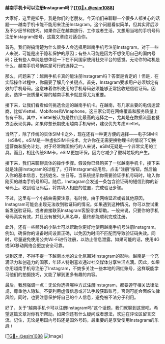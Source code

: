 **越南手机卡可以注册Instagram吗？[[TG💪+ @esim1088](https://t.me/s/esim1088)]**

大家好，这里是知乎，我是你们的老朋友。今天咱们来聊聊一个很多人都关心的话题——越南手机卡能不能用来注册Instagram。这个问题看似简单，但其实背后涉及不少细节和技巧。如果你正在越南旅行、工作或者生活，又想用当地的手机号码注册Instagram账号，这篇文章绝对适合你。

首先，我们得搞清楚为什么很多人会选择用越南手机号注册Instagram。对于一些人来说，可能是出于隐私保护的原因；有些人可能是因为不想使用自己的国内号码；还有些人单纯是想体验一下在不同国家使用社交平台的感觉。无论你的动机是什么，越南手机号确实是可行的选择之一。

那么，问题来了：越南手机卡真的能注册Instagram吗？答案是肯定的！但是，在实际操作过程中，你需要了解几个关键点。首先，Instagram要求用户必须绑定有效的手机号码。这意味着你所使用的手机号码必须能够正常接收短信验证码。因此，选择一张质量可靠的越南手机卡就显得尤为重要。

接下来，让我们看看如何挑选合适的越南手机卡。在越南，有几家主要的电信运营商，比如Viettel、Mobifone和Vinaphone。这三家公司在网络覆盖和服务质量上各有千秋。其中，Viettel被认为是性价比最高的选择之一，尤其是在数据流量套餐方面表现优异。如果你想长期使用越南手机号码，建议优先考虑Viettel。

当然了，除了传统的实体SIM卡之外，现在还有一种更方便的选择——电子SIM卡（eSIM）。eSIM是一种虚拟SIM卡技术，允许你在无需更换物理卡的情况下切换运营商和服务计划。对于经常跨国旅行的人来说，eSIM无疑是一个非常实用的工具。而且，相比传统SIM卡，eSIM更加环保，因为它减少了塑料垃圾的产生。

接下来，我们来聊聊具体的操作步骤。假设你已经购买了一张越南手机卡，接下来就是注册Instagram的过程了。打开Instagram应用后，点击“注册”按钮，然后输入你的基本信息，包括姓名、生日等。当系统提示你需要验证手机号码时，输入你刚买的越南手机号即可。随后，Instagram会发送一条包含验证码的短信到你的新号码上。收到验证码后，将其填入相应的位置，完成验证步骤。

不过，这里有一个小插曲需要注意。有时候，由于网络延迟或者其他原因，Instagram可能会出现无法收到验证码的情况。如果遇到这种情况，你可以尝试重新发送验证码，或者直接联系Instagram客服寻求帮助。一般来说，只要你的手机号码真实有效，并且没有被列入黑名单，最终都能顺利完成注册。

此外，还有一些额外的小贴士可以帮助你更好地使用越南手机号注册Instagram。例如，确保你的设备时间设置正确，以免因为时间不匹配而导致验证码失效。同时，尽量避免使用公共Wi-Fi进行注册，以防止信息泄露。如果可能的话，使用4G或5G移动网络会更加安全可靠。

说到这里，不得不提一下越南本地的文化氛围对Instagram的影响。越南是一个充满活力和创造力的国家，年轻人特别喜欢通过社交媒体分享生活点滴。因此，如果你用越南手机号注册了Instagram，不妨多关注一些本地的网红账号，这样既能学习他们的拍摄技巧，又能了解到更多有趣的内容。

最后，我想强调一点：无论你选择哪种方式注册Instagram，都要遵守相关法律法规，尊重他人隐私。不要利用虚假信息或非法手段获取账号，否则可能会面临法律风险。同时，也要注意保护好自己的个人信息，避免被不法分子利用。

好了，关于“越南手机卡可以注册Instagram吗”这个话题，我们就聊到这里吧。希望这篇文章对你有所帮助。如果你还有什么疑问或者想法，欢迎在评论区留言交流。记住，无论是用国内号码还是国外号码，最重要的是享受使用Instagram的乐趣！

[[TG💪+ @esim1088](https://t.me/s/esim1088) ![Image](https://i.postimg.cc/4NQfJmqS/Snipaste-2025-05-13-00-14-12.png)]